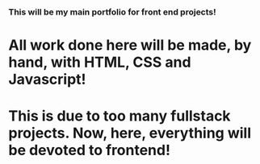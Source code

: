 ### This will be my main portfolio for front end projects!

# All work done here will be made, by hand, with HTML, CSS and Javascript!

# This is due to too many fullstack projects. Now, here, everything will be devoted to frontend!
